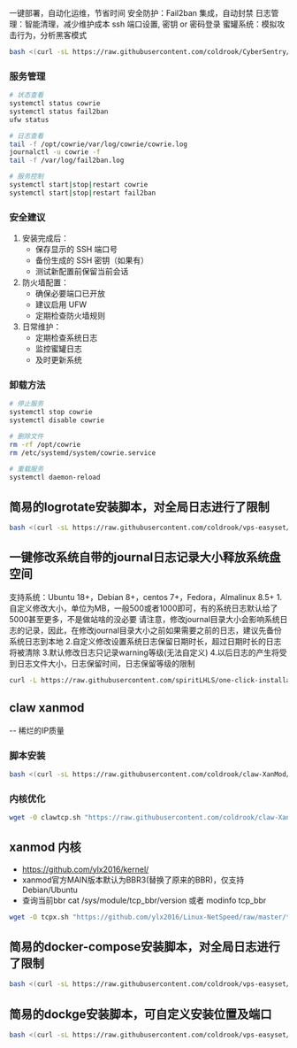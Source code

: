 一键部署，自动化运维，节省时间
安全防护：Fail2ban 集成，自动封禁
日志管理：智能清理，减少维护成本
ssh 端口设置, 密钥 or 密码登录
蜜罐系统：模拟攻击行为，分析黑客模式

```sh
bash <(curl -sL https://raw.githubusercontent.com/coldrook/CyberSentry/refs/heads/main/install.sh)
```
### 服务管理

```bash
# 状态查看
systemctl status cowrie
systemctl status fail2ban
ufw status

# 日志查看
tail -f /opt/cowrie/var/log/cowrie/cowrie.log
journalctl -u cowrie -f
tail -f /var/log/fail2ban.log

# 服务控制
systemctl start|stop|restart cowrie
systemctl start|stop|restart fail2ban
```

### 安全建议

1. 安装完成后：
   - 保存显示的 SSH 端口号
   - 备份生成的 SSH 密钥（如果有）
   - 测试新配置前保留当前会话
2. 防火墙配置：
   - 确保必要端口已开放
   - 建议启用 UFW
   - 定期检查防火墙规则
3. 日常维护：
   - 定期检查系统日志
   - 监控蜜罐日志
   - 及时更新系统

### 卸载方法

```bash
# 停止服务
systemctl stop cowrie
systemctl disable cowrie

# 删除文件
rm -rf /opt/cowrie
rm /etc/systemd/system/cowrie.service

# 重载服务
systemctl daemon-reload
```


## 简易的logrotate安装脚本，对全局日志进行了限制

```sh
bash <(curl -sL https://raw.githubusercontent.com/coldrook/vps-easyset/refs/heads/main/log.sh)
```

## 一键修改系统自带的journal日志记录大小释放系统盘空间

支持系统：Ubuntu 18+，Debian 8+，centos 7+，Fedora，Almalinux 8.5+
1.自定义修改大小，单位为MB，一般500或者1000即可，有的系统日志默认给了5000甚至更多，不是做站啥的没必要
请注意，修改journal目录大小会影响系统日志的记录，因此，在修改journal目录大小之前如果需要之前的日志，建议先备份系统日志到本地
2.自定义修改设置系统日志保留日期时长，超过日期时长的日志将被清除
3.默认修改日志只记录warning等级(无法自定义)
4.以后日志的产生将受到日志文件大小，日志保留时间，日志保留等级的限制

```sh
curl -L https://raw.githubusercontent.com/spiritLHLS/one-click-installation-script/main/repair_scripts/resize_journal.sh -o resize_journal.sh && chmod +x resize_journal.sh && bash resize_journal.sh
```

## claw xanmod
   -- 稀烂的IP质量

### 脚本安装

```sh
bash <(curl -sL https://raw.githubusercontent.com/coldrook/claw-XanMod/refs/heads/main/xanmod.sh)
```
### 内核优化

```sh
wget -O clawtcp.sh "https://raw.githubusercontent.com/coldrook/claw-XanMod/refs/heads/main/clawtcp.sh" && chmod +x clawtcp.sh && ./clawtcp.sh
```

## xanmod 内核

   - https://github.com/ylx2016/kernel/
   - xanmod官方MAIN版本默认为BBR3(替换了原来的BBR)，仅支持Debian/Ubuntu    
   - 查询当前bbr  cat /sys/module/tcp_bbr/version 或者 modinfo tcp_bbr

```sh
wget -O tcpx.sh "https://github.com/ylx2016/Linux-NetSpeed/raw/master/tcpx.sh" && chmod +x tcpx.sh && ./tcpx.sh
```

## 简易的docker-compose安装脚本，对全局日志进行了限制

```sh
bash <(curl -sL https://raw.githubusercontent.com/coldrook/vps-easyset/refs/heads/main/dc.sh)
```

## 简易的dockge安装脚本，可自定义安装位置及端口

```sh
bash <(curl -sL https://raw.githubusercontent.com/coldrook/vps-easyset/refs/heads/main/dockge.sh)
```

